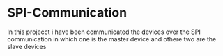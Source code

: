 # SPI-Communication
In this projecct i have been communicated the devices over the SPI communication in which one is the master device and othere two are the slave  devices
